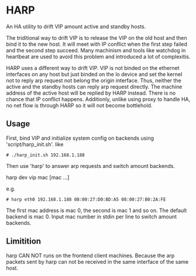 HARP
====

An HA utility to drift VIP amount active and standby hosts.

The triditional way to drift VIP is to release the VIP on the old host and then bind it to the new host. It will meet with IP conflict when the first step failed and the second step succeed. Many machinism and tools like watchdog in heartbeat are used to avoid this problem and introduced a lot of complexitis.

HARP uses a different way to drift VIP. VIP is not binded on the ethernet interfaces on any host but just binded on the lo device and set the kernel not to reply arp request not belong the origin interface. Thus, neither the active and the standby hosts can reply arp request directly. The machine address of the active host will be replied by HARP instead. There is no chance that IP conflict happens. Additionly, unlike using proxy to handle HA, no net flow is through HARP so it will not become bottlehold.

Usage 
-----

First, bind VIP and initialize system config on backends using 'script/harp_init.sh'. like

    # ./harp_init.sh 192.168.1.188

Then use 'harp' to answer arp requests and switch amount backends.

  harp dev vip mac [mac ...]

e.g.

    # harp eth0 192.168.1.188 08:00:27:D0:BD:A5 08:00:27:B0:2A:FE
  
The first mac address is mac 0, the second is mac 1 and so on. The default backend is mac 0. Input mac number in stdin per line to switch amount backends.


Limitition
---------- 

harp CAN NOT runs on the frontend client machines. Because the arp packets sent by harp can not be received in the same interface of the same host.
